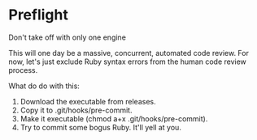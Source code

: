# Preflight
Don't take off with only one engine

This will one day be a massive, concurrent, automated code review. For now, let's just exclude Ruby syntax errors from the human code review process.

What do do with this:

1. Download the executable from releases.
2. Copy it to .git/hooks/pre-commit.
3. Make it executable (chmod a+x .git/hooks/pre-commit).
4. Try to commit some bogus Ruby. It'll yell at you.
